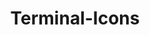 ---
title: Terminal-Icons
thumbnail: terminal-icons_256.png
comments: true
project-link: https://github.com/devblackops/Terminal-Icons
short-description: "A PowerShell module to show file and folder icons in the terminal"
long-description:
---